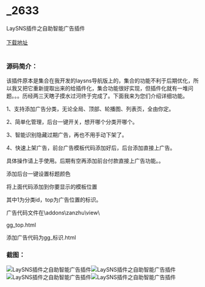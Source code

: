 # _2633
LaySNS插件之自助智能广告插件
<br/></br>
[下载地址](https://www.uuid2.com/2633.html "下载地址")
<br/></br>
<h3>源码简介：</h3>
<p>该插件原本是集合在我开发的laysns导航版上的，集合的功能不利于后期优化，所以我又把它重新提取出来的给插件化，集合功能很好实现，但插件化就有一堆问题。。。历经两三天瞎子摸水过河终于完成了。下面我来为您们介绍详细功能。<p>
<p>1、支持添加广告分类，无论全局、顶部、轮播图、列表页，全由你定。<p>
<p>2、简单化管理，后台一键开关，想开哪个分类开哪个。<p>
<p>3、智能识别隐藏过期广告，再也不用手动下架了。<p>
<p>4、快速上架广告，前台广告模板代码添加好后，后台添加直接上广告。<p>
<p>具体操作请上手使用。后期有空再添加前台付款直接上广告功能。。<p>
<p>添加后台一键设置标题颜色<p>
<p> <p>
<p>将上面代码添加到你要显示的模板位置<p>
<p>其中1为分类id，top为广告位置的标识。<p>
<p>广告代码文件在\addons\zanzhu\view\<p>
<p>gg_top.html<p>
<p>添加广告代码为gg_标识.html<p>
<h3>截图：</h3>
<img src="https://www.uuid2.com/wp-content/uploads/img/202105/1b0c848208.png" alt="LaySNS插件之自助智能广告插件"><img src="https://www.uuid2.com/wp-content/uploads/img/202105/1b0c848515.png" alt="LaySNS插件之自助智能广告插件"><img src="https://www.uuid2.com/wp-content/uploads/img/202105/a4863d5342.png" alt="LaySNS插件之自助智能广告插件"><img src="https://www.uuid2.com/wp-content/uploads/img/202105/a4863d5902.png" alt="LaySNS插件之自助智能广告插件">
